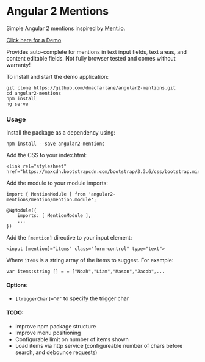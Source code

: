 # Angular 2 Mentions

Simple Angular 2 mentions inspired by [Ment.io](https://github.com/jeff-collins/ment.io).

[Click here for a Demo](http://dmacfarlane.github.io/angular2-mentions/)

Provides auto-complete for mentions in text input fields, text areas,
and content editable fields. Not fully browser tested and comes without warranty!

To install and start the demo application:

    git clone https://github.com/dmacfarlane/angular2-mentions.git
    cd angular2-mentions
    npm install
    ng serve

### Usage

Install the package as a dependency using:

    npm install --save angular2-mentions

Add the CSS to your index.html:

    <link rel="stylesheet" href="https://maxcdn.bootstrapcdn.com/bootstrap/3.3.6/css/bootstrap.min.css">

Add the module to your module imports:

    import { MentionModule } from 'angular2-mentions/mention/mention.module';

    @NgModule({
        imports: [ MentionModule ],
        ...
    })

Add the `[mention]` directive to your input element:

    <input [mention]="items" class="form-control" type="text">

Where `items` is a string array of the items to suggest. For example:

    var items:string [] = = ["Noah","Liam","Mason","Jacob",...

#### Options

- `[triggerChar]="@"` to specify the trigger char

#### TODO:

- Improve npm package structure
- Improve menu positioning
- Configurable limit on number of items shown
- Load items via http service (configureable number of chars before search, and debounce requests)
